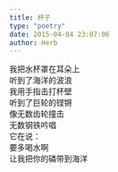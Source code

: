 ```yaml
---  
title: 杯子  
type: "poetry"  
date: 2015-04-04 23:07:06  
author: Herb  
---  
```

我把水杯罩在耳朵上  
听到了海洋的波浪  
我用手指击打杯壁  
听到了巨轮的铿锵  
像无数齿轮撞击  
无数钢铁吟唱  
它在说：  
要多喝水啊  
让我把你的磷带到海洋